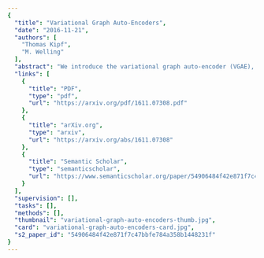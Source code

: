 ```yaml
---
{
  "title": "Variational Graph Auto-Encoders",
  "date": "2016-11-21",
  "authors": [
    "Thomas Kipf",
    "M. Welling"
  ],
  "abstract": "We introduce the variational graph auto-encoder (VGAE), a framework for unsupervised learning on graph-structured data based on the variational auto-encoder (VAE). This model makes use of latent variables and is capable of learning interpretable latent representations for undirected graphs. We demonstrate this model using a graph convolutional network (GCN) encoder and a simple inner product decoder. Our model achieves competitive results on a link prediction task in citation networks. In contrast to most existing models for unsupervised learning on graph-structured data and link prediction, our model can naturally incorporate node features, which significantly improves predictive performance on a number of benchmark datasets.",
  "links": [
    {
      "title": "PDF",
      "type": "pdf",
      "url": "https://arxiv.org/pdf/1611.07308.pdf"
    },
    {
      "title": "arXiv.org",
      "type": "arxiv",
      "url": "https://arxiv.org/abs/1611.07308"
    },
    {
      "title": "Semantic Scholar",
      "type": "semanticscholar",
      "url": "https://www.semanticscholar.org/paper/54906484f42e871f7c47bbfe784a358b1448231f"
    }
  ],
  "supervision": [],
  "tasks": [],
  "methods": [],
  "thumbnail": "variational-graph-auto-encoders-thumb.jpg",
  "card": "variational-graph-auto-encoders-card.jpg",
  "s2_paper_id": "54906484f42e871f7c47bbfe784a358b1448231f"
}
---
```


